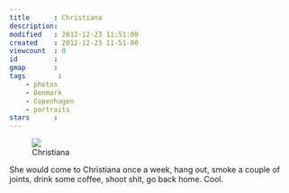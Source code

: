 ```yaml
---
title      : Christiana
description: 
modified   : 2012-12-23 11:51:00
created    : 2012-12-23 11-51-00
viewcount  : 0
id         : 
gmap       : 
tags        :
    - photos
    - Denmark
    - Copenhagen
    - portraits
stars      : 
---
```


<figure>
    <img src="christiana.JPG">
    <figcaption>Christiana</figcaption>
</figure>

She would come to Christiana once a week, hang out, smoke a couple of joints, drink some coffee, shoot shit, go back home. Cool.
